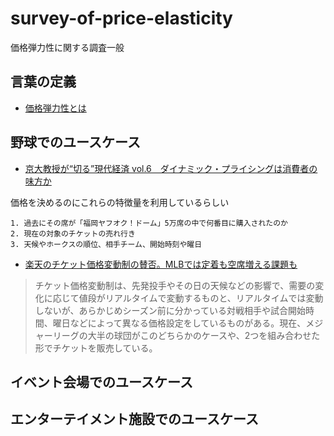 # survey-of-price-elasticity
価格弾力性に関する調査一般

## 言葉の定義
 - [価格弾力性とは](http://careergarden.jp/column/kakakudanryokusei/)

## 野球でのユースケース
 - [京大教授が“切る”現代経済 vol.6　ダイナミック・プライシングは消費者の味方か](http://www.business-plus.net/business/columnist/Idatakanori/series/170802_tp0018.html)  
 
価格を決めるのにこれらの特徴量を利用しているらしい
```
1. 過去にその席が「福岡ヤフオク！ドーム」5万席の中で何番目に購入されたのか
2. 現在の対象のチケットの売れ行き
3. 天候やホークスの順位、相手チーム、開始時刻や曜日
```

 - [楽天のチケット価格変動制の賛否。MLBでは定着も空席増える課題も](https://thepage.jp/detail/20170128-00000001-wordleafs?page=1)  
> チケット価格変動制は、先発投手やその日の天候などの影響で、需要の変化に応じて値段がリアルタイムで変動するものと、リアルタイムでは変動しないが、あらかじめシーズン前に分かっている対戦相手や試合開始時間、曜日などによって異なる価格設定をしているものがある。現在、メジャーリーグの大半の球団がこのどちらかのケースや、2つを組み合わせた形でチケットを販売している。

## イベント会場でのユースケース

## エンターテイメント施設でのユースケース

